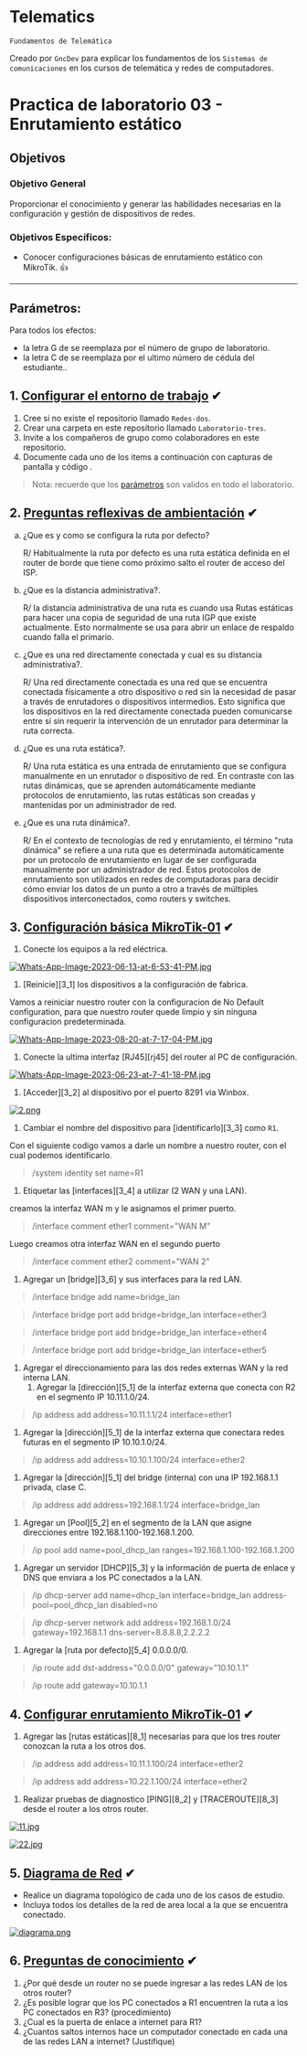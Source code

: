 # Telematics
<p><code>Fundamentos de Telemática</code></p>
<p>Creado por <code>GncDev</code> para explicar los fundamentos de los <code>Sistemas de comunicaciones</code> en los cursos de telemática y redes de computadores.</p>

# Practica de laboratorio 03 - Enrutamiento estático

## Objetivos 

### Objetivo General
Proporcionar el conocimiento y generar las habilidades necesarias en la configuración y gestión de dispositivos de redes.

### Objetivos Específicos:
- Conocer configuraciones básicas de enrutamiento estático con MikroTik. :+1:

---

## Parámetros:
Para todos los efectos:
* la letra G  de se reemplaza por el número de grupo de laboratorio.
* la letra C  de se reemplaza por el ultimo número de cédula del estudiante..


## 1. [Configurar el entorno de trabajo](#) ✔
1. Cree si no existe el repositorio llamado <code>Redes-dos</code>.
1. Crear una carpeta en este repositorio llamado <code>Laboratorio-tres</code>.
1. Invite a los compañeros de grupo como colaboradores en este repositorio.
1. Documente cada uno de los items a continuación con capturas de pantalla y código .

>Nota: recuerde que los [parámetros](#parámetros) son validos en todo el laboratorio.

## 2. [Preguntas reflexivas de ambientación](#) ✔

<ol type="a">
<li>¿Que es y como se configura la ruta por defecto?</li>
    
R/ Habitualmente la ruta por defecto es una ruta estática definida en el router de borde que tiene como próximo salto el router de acceso del ISP.

<li>¿Que es la distancia administrativa?.</li>

R/ la distancia administrativa de una ruta es cuando usa Rutas estáticas para hacer una copia de seguridad de una ruta IGP que existe actualmente. Esto normalmente se usa para abrir un enlace de respaldo cuando falla el primario.

<li>¿Que es una red directamente conectada y cual es su distancia administrativa?.</li>

R/ Una red directamente conectada es una red que se encuentra conectada físicamente a otro dispositivo o red sin la necesidad de pasar a través de enrutadores o dispositivos intermedios. Esto significa que los dispositivos en la red directamente conectada pueden comunicarse entre sí sin requerir la intervención de un enrutador para determinar la ruta correcta.

<li>¿Que es una ruta estática?.</li>

R/ Una ruta estática es una entrada de enrutamiento que se configura manualmente en un enrutador o dispositivo de red. En contraste con las rutas dinámicas, que se aprenden automáticamente mediante protocolos de enrutamiento, las rutas estáticas son creadas y mantenidas por un administrador de red.

<li>¿Que es una ruta dinámica?.</li>

R/ En el contexto de tecnologías de red y enrutamiento, el término "ruta dinámica" se refiere a una ruta que es determinada automáticamente por un protocolo de enrutamiento en lugar de ser configurada manualmente por un administrador de red. Estos protocolos de enrutamiento son utilizados en redes de computadoras para decidir cómo enviar los datos de un punto a otro a través de múltiples dispositivos interconectados, como routers y switches.

</ol>

## 3. [Configuración básica MikroTik-01](#) ✔
1. Conecte los equipos a la red eléctrica.

[![Whats-App-Image-2023-06-13-at-6-53-41-PM.jpg](https://i.postimg.cc/pdVz4rRk/Whats-App-Image-2023-06-13-at-6-53-41-PM.jpg)](https://postimg.cc/DSDSb2Wb)
 
1. [Reinicie][3_1] los dispositivos a la configuración de fabrica.

Vamos a reiniciar nuestro router con la configuracion de No Default configuration, para que nuestro router quede limpio y sin ninguna configuracion predeterminada. 

[![Whats-App-Image-2023-08-20-at-7-17-04-PM.jpg](https://i.postimg.cc/T3Dt21Cg/Whats-App-Image-2023-08-20-at-7-17-04-PM.jpg)](https://postimg.cc/PCdW2XG5)

1. Conecte la ultima interfaz [RJ45][rj45] del router al PC de configuración.

[![Whats-App-Image-2023-06-23-at-7-41-18-PM.jpg](https://i.postimg.cc/kXKZTgYQ/Whats-App-Image-2023-06-23-at-7-41-18-PM.jpg)](https://postimg.cc/dLQ41wY3)

1. [Acceder][3_2] al dispositivo por el puerto 8291 via Winbox.

[![2.png](https://i.postimg.cc/HxRxWP7m/2.png)](https://postimg.cc/jw6KZcX3)

1. Cambiar el nombre del dispositivo para [identificarlo][3_3] como <code>R1</code>.

Con el siguiente codigo vamos a darle un nombre a nuestro router, con el cual podemos identificarlo.

> /system identity set name=R1

1. Etiquetar las [interfaces][3_4] a utilizar (2 WAN y una LAN).

creamos la interfaz WAN m y le asignamos el primer puerto.

>  /interface comment ether1 comment="WAN M"

Luego creamos otra interfaz WAN en el segundo puerto 

> /interface comment ether2 comment="WAN 2" 


1. Agregar un [bridge][3_6] y sus interfaces para la red LAN.

> /interface bridge add name=bridge_lan

> /interface bridge port add bridge=bridge_lan interface=ether3

> /interface bridge port add bridge=bridge_lan interface=ether4

> /interface bridge port add bridge=bridge_lan interface=ether5 


1. Agregar el direccionamiento para las dos redes externas WAN y la red interna LAN.
    1. Agregar la [dirección][5_1] de la interfaz externa que conecta con R2 en el segmento IP 10.11.1.0/24.

 > /ip address add address=10.11.1.1/24 interface=ether1 

1. Agregar la [dirección][5_1] de la interfaz externa que conectara redes futuras en el segmento IP 10.10.1.0/24.

> /ip address add address=10.10.1.100/24 interface=ether2

1. Agregar la [dirección][5_1] del bridge (interna) con una IP 192.168.1.1 privada, clase C.

> /ip address add address=192.168.1.1/24 interface=bridge_lan

1. Agregar un [Pool][5_2] en el segmento de la LAN que asigne direcciones entre 192.168.1.100-192.168.1.200.

> /ip pool add name=pool_dhcp_lan ranges=192.168.1.100-192.168.1.200

1. Agregar un servidor [DHCP][5_3] y la información de puerta de enlace y DNS que enviara a los PC conectados a la LAN. 

> /ip dhcp-server add name=dhcp_lan interface=bridge_lan address-pool=pool_dhcp_lan disabled=no


> /ip dhcp-server network add address=192.168.1.0/24 gateway=192.168.1.1 dns-server=8.8.8.8,2.2.2.2

1. Agregar la [ruta por defecto][5_4] 0.0.0.0/0.

> /ip route add dst-address="0.0.0.0/0" gateway="10.10.1.1"

> /ip route add gateway=10.10.1.1

## 4. [Configurar enrutamiento MikroTik-01](#) ✔
1. Agregar las [rutas estáticas][8_1] necesarias para que los tres router conozcan la ruta a los otros dos.

> /ip address add address=10.11.1.100/24 interface=ether2

> /ip address add address=10.22.1.100/24 interface=ether2

1. Realizar pruebas de diagnostico [PING][8_2] y [TRACEROUTE][8_3] desde el router a los otros router.

[![11.jpg](https://i.postimg.cc/mDC6YpwM/11.jpg)](https://postimg.cc/DJfgFgRy)

[![22.jpg](https://i.postimg.cc/W4r7CFkc/22.jpg)](https://postimg.cc/nsF7QL23)


## 5. [Diagrama de Red](#) ✔
- Realice un diagrama topológico de cada uno de los casos de estudio.
- Incluya todos los detalles de la red de area local a la que se encuentra conectado.

[![diagrama.png](https://i.postimg.cc/GpQBSGjf/diagrama.png)](https://postimg.cc/sBMDMBqP)



## 6. [Preguntas de conocimiento](#) ✔
1. ¿Por qué desde un router no se puede ingresar a las redes LAN de los otros router?
1. ¿Es posible lograr que los PC conectados a R1 encuentren la ruta a los PC conectados en R3? (procedimiento)
1. ¿Cual es la puerta de enlace a internet para R1?
1. ¿Cuantos saltos internos hace un computador conectado en cada una de las redes LAN a internet? (Justifique)
